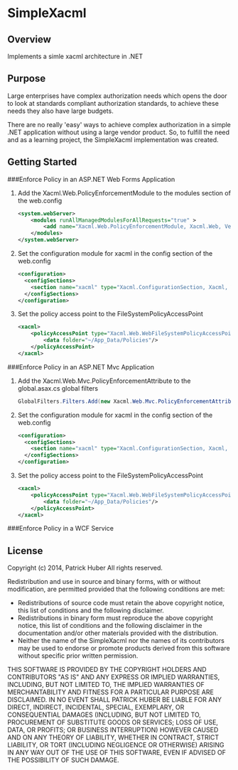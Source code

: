 SimpleXacml
===========
Overview
--------
Implements a simle xacml architecture in .NET

Purpose
-------
Large enterprises have complex authorization needs which opens the door to look at standards compliant authorization standards, to achieve these needs they also have large budgets. 

There are no really 'easy' ways to achieve complex authorization in a simple .NET application without using a large vendor product. So, to fulfill the need and as a learning project, the SimpleXacml implementation was created. 

Getting Started
---------------

###Enforce Policy in an ASP.NET Web Forms Application
1. Add the Xacml.Web.PolicyEnforcementModule to the modules section of the web.config
	```xml
	<system.webServer>
		<modules runAllManagedModulesForAllRequests="true" >
			<add name="Xacml.Web.PolicyEnforcementModule, Xacml.Web, Version=1.0.0"/>
		</modules>
	</system.webServer>
	```
2. Set the configuration module for xacml in the config section of the web.config
	```xml
	<configuration>
	  <configSections>
		<section name="xacml" type="Xacml.ConfigurationSection, Xacml, Version=1.0.0.0"/>
	  </configSections>
	</configuration>
	```
3. Set the policy access point to the FileSystemPolicyAccessPoint
	```xml
	<xacml>
		<policyAccessPoint type="Xacml.Web.WebFileSystemPolicyAccessPoint, Xacml, Version=1.0.0.0">
			<data folder="~/App_Data/Policies"/>
		</policyAccessPoint>
	</xacml>
	```

###Enforce Policy in an ASP.NET Mvc Application
1. Add the Xacml.Web.Mvc.PolicyEnforcementAttribute to the global.asax.cs global filters
	```csharp
	GlobalFilters.Filters.Add(new Xacml.Web.Mvc.PolicyEnforcementAttribute());
	```
2. Set the configuration module for xacml in the config section of the web.config
	```xml
	<configuration>
	  <configSections>
		<section name="xacml" type="Xacml.ConfigurationSection, Xacml, Version=1.0.0.0"/>
	  </configSections>
	</configuration>
	```
3. Set the policy access point to the FileSystemPolicyAccessPoint
	```xml
	<xacml>
		<policyAccessPoint type="Xacml.Web.WebFileSystemPolicyAccessPoint, Xacml, Version=1.0.0.0">
			<data folder="~/App_Data/Policies"/>
		</policyAccessPoint>
	</xacml>
	```

###Enforce Policy in a WCF Service 

License
-------

Copyright (c) 2014, Patrick Huber
All rights reserved.

Redistribution and use in source and binary forms, with or without
modification, are permitted provided that the following conditions are met:

* Redistributions of source code must retain the above copyright notice, this list of conditions and the following disclaimer.
* Redistributions in binary form must reproduce the above copyright notice, this list of conditions and the following disclaimer in the documentation and/or other materials provided with the distribution.
* Neither the name of the SimpleXacml nor the names of its contributors may be used to endorse or promote products derived from this software without specific prior written permission.

THIS SOFTWARE IS PROVIDED BY THE COPYRIGHT HOLDERS AND CONTRIBUTORS "AS IS" AND ANY EXPRESS OR IMPLIED WARRANTIES, INCLUDING, BUT NOT LIMITED TO, THE IMPLIED WARRANTIES OF MERCHANTABILITY AND FITNESS FOR A PARTICULAR PURPOSE ARE DISCLAIMED. IN NO EVENT SHALL PATRICK HUBER BE LIABLE FOR ANY DIRECT, INDIRECT, INCIDENTAL, SPECIAL, EXEMPLARY, OR CONSEQUENTIAL DAMAGES (INCLUDING, BUT NOT LIMITED TO, PROCUREMENT OF SUBSTITUTE GOODS OR SERVICES; LOSS OF USE, DATA, OR PROFITS; OR BUSINESS INTERRUPTION) HOWEVER CAUSED AND ON ANY THEORY OF LIABILITY, WHETHER IN CONTRACT, STRICT LIABILITY, OR TORT (INCLUDING NEGLIGENCE OR OTHERWISE) ARISING IN ANY WAY OUT OF THE USE OF THIS SOFTWARE, EVEN IF ADVISED OF THE POSSIBILITY OF SUCH DAMAGE. 